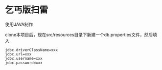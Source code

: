 # 乞丐版扫雷
使用JAVA制作

clone本项目后，现在src/resources目录下新建一个db.properties文件，然后填入
```properties
jdbc.driverClassName=xxx
jdbc.url=xxx
jdbc.username=xxx
jdbc.password=xxx
```